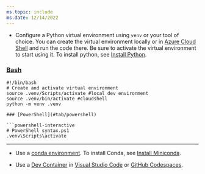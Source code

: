 ```yaml
---
ms.topic: include
ms.date: 12/14/2022
---
```


* Configure a Python virtual environment using `venv` or your tool of choice. You can create the virtual environment locally or in [Azure Cloud Shell](https://shell.azure.com/) and run the code there. Be sure to activate the virtual environment to start using it. To install python, see [Install Python](https://www.python.org/downloads/).

### [Bash](#tab/bash)

```azurecli-interactive
#!/bin/bash
# Create and activate virtual environment
source .venv/Scripts/activate #local dev environment
source .venv/bin/activate #cloudshell
python -m venv .venv

### [PowerShell](#tab/powershell)

```powershell-interactive
# PowerShell syntax.ps1
.venv\Scripts\activate
```

---

* Use a [conda environment](https://conda.io/projects/conda/en/latest/user-guide/tasks/manage-environments.html). To install Conda, see [Install Miniconda](https://docs.conda.io/en/latest/miniconda.html).

* Use a [Dev Container](https://containers.dev/) in [Visual Studio Code](https://marketplace.visualstudio.com/items?itemName=ms-vscode-remote.remote-containers) or [GitHub Codespaces](https://docs.github.com/en/codespaces/overview).